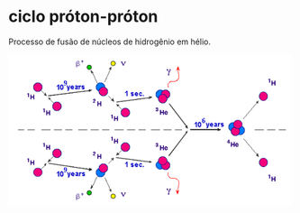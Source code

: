 # ciclo próton-próton

Processo de fusão de núcleos de hidrogênio em hélio.

![Esquema do ciclo próton-próton](image-59.png)